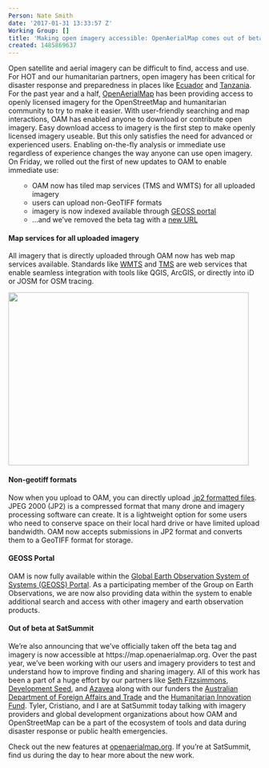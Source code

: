 ```yaml
---
Person: Nate Smith
date: '2017-01-31 13:33:57 Z'
Working Group: []
title: 'Making open imagery accessible: OpenAerialMap comes out of beta'
created: 1485869637
---
```

<p>Open satellite and aerial imagery can be difficult to find, access and use. For HOT and our humanitarian partners, open imagery has been critical for disaster response and preparedness in places like <a href="https://hotosm.org/projects/ecuador_earthquake">Ecuador</a> and <a href="https://hotosm.org/projects/tanzania">Tanzania</a>. For the past year and a half, <a href="https://openaerialmap.org/">OpenAerialMap</a> has been providing access to openly licensed imagery for the OpenStreetMap and humanitarian community to try to make it easier. With user-friendly searching and map interactions, OAM has enabled anyone to download or contribute open imagery. Easy download access to imagery is the first step to make openly licensed imagery useable. But this only satisfies the need for advanced or experienced users. Enabling on-the-fly analysis or immediate use regardless of experience changes the way anyone can use open imagery. On Friday, we rolled out the first of new updates to OAM to enable immediate use:</p><ul><ul><li>OAM now has tiled map services (TMS and WMTS) for all uploaded imagery</li><li>users can upload non-GeoTIFF formats</li><li>imagery is now indexed available through <a href="http://www.geoportal.org/">GEOSS portal</a></li><li>...and we’ve removed the beta tag with a <a href="https://map.openaerialmap.org">new URL</a></li></ul></ul><h4>Map services for all uploaded imagery</h4><p>All imagery that is directly uploaded through OAM now has web map services available. Standards like <a href="http://www.opengeospatial.org/standards/wmts">WMTS</a> and <a href="https://wiki.osgeo.org/wiki/Tile_Map_Service_Specification">TMS</a> are web services that enable seamless integration with tools like QGIS, ArcGIS, or directly into iD or JOSM for OSM tracing.&nbsp;</p><p><img class="image-large" src="/sites/default/files/styles/large/public/oam-tms-dropdown.gif?itok=JsFKKy6T" alt="" width="480" height="346"></p><h4>Non-geotiff formats</h4><p>Now when you upload to OAM, you can directly upload <a href="https://en.wikipedia.org/wiki/JPEG_2000">.jp2 formatted files</a>. JPEG 2000 (JP2) is a compressed format that many drone and imagery processing software can create. It is a lightweight option for some users who need to conserve space on their local hard drive or have limited upload bandwidth. OAM now accepts submissions in JP2 format and converts them to a GeoTIFF format for storage.&nbsp;</p><h4>GEOSS Portal</h4><p>OAM is now fully available within the <a href="http://www.geoportal.org/">Global Earth Observation System of Systems (GEOSS) Portal</a>. As a participating member of the Group on Earth Observations, we are now also providing data within the system to enable additional search and access with other imagery and earth observation products.&nbsp;</p><h4>Out of beta at SatSummit</h4><p>We’re also announcing that we’ve officially taken off the beta tag and imagery is now accessible at https://map.openaerialmap.org. Over the past year, we’ve been working with our users and imagery providers to test and understand how to improve finding and sharing imagery. All of this work has been a part of a huge effort by our partners like <a href="https://github.com/mojodna">Seth Fitzsimmons</a>, <a href="https://developmentseed.org/">Development Seed</a>, and <a href="https://www.azavea.com/">Azavea</a> along with our funders the <a href="http://dfat.gov.au/">Australian Department of Foreign Affairs and Trade</a>&nbsp;and the <a href="http://www.elrha.org/hif/home/">Humanitarian Innovation Fund</a>. Tyler, Cristiano, and I are at SatSummit today talking with imagery providers and global development organizations about how OAM and OpenStreetMap can be a part of the ecosystem of tools and data during disaster response or public health emergencies.&nbsp;</p><p>Check out the new features at <a href="https://openaerialmap.org/">openaerialmap.org</a>. If you’re at SatSummit, find us during the day to hear more about the new work.</p>
